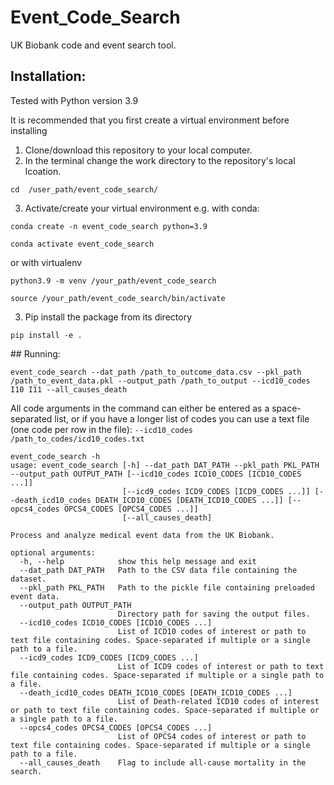 # Event_Code_Search
UK Biobank code and event search tool.

## Installation:
Tested with Python version 3.9

It is recommended that you first create a virtual environment before installing

1. Clone/download this repository to your local computer.
2. In the terminal change the work directory to the repository's local lcoation.

```
cd  /user_path/event_code_search/
```

3. Activate/create your virtual environment
e.g. with conda:
``` 
conda create -n event_code_search python=3.9 

conda activate event_code_search
```

or with virtualenv

 ```
python3.9 -m venv /your_path/event_code_search
 
source /your_path/event_code_search/bin/activate
 ```

3. Pip install the package from its directory

```
pip install -e .
```


## Running:

```
event_code_search --dat_path /path_to_outcome_data.csv --pkl_path /path_to_event_data.pkl --output_path /path_to_output --icd10_codes I10 I11 --all_causes_death
```

All code arguments in the command can either be entered as a space-separated list, or if you have a longer list of codes you can use a text file (one code per row in the file):
```--icd10_codes /path_to_codes/icd10_codes.txt```


```
event_code_search -h 
usage: event_code_search [-h] --dat_path DAT_PATH --pkl_path PKL_PATH --output_path OUTPUT_PATH [--icd10_codes ICD10_CODES [ICD10_CODES ...]]
                         [--icd9_codes ICD9_CODES [ICD9_CODES ...]] [--death_icd10_codes DEATH_ICD10_CODES [DEATH_ICD10_CODES ...]] [--opcs4_codes OPCS4_CODES [OPCS4_CODES ...]]
                         [--all_causes_death]

Process and analyze medical event data from the UK Biobank.

optional arguments:
  -h, --help            show this help message and exit
  --dat_path DAT_PATH   Path to the CSV data file containing the dataset.
  --pkl_path PKL_PATH   Path to the pickle file containing preloaded event data.
  --output_path OUTPUT_PATH
                        Directory path for saving the output files.
  --icd10_codes ICD10_CODES [ICD10_CODES ...]
                        List of ICD10 codes of interest or path to text file containing codes. Space-separated if multiple or a single path to a file.
  --icd9_codes ICD9_CODES [ICD9_CODES ...]
                        List of ICD9 codes of interest or path to text file containing codes. Space-separated if multiple or a single path to a file.
  --death_icd10_codes DEATH_ICD10_CODES [DEATH_ICD10_CODES ...]
                        List of Death-related ICD10 codes of interest or path to text file containing codes. Space-separated if multiple or a single path to a file.
  --opcs4_codes OPCS4_CODES [OPCS4_CODES ...]
                        List of OPCS4 codes of interest or path to text file containing codes. Space-separated if multiple or a single path to a file.
  --all_causes_death    Flag to include all-cause mortality in the search.
  ```